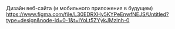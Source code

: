 Дизайн веб-сайта (и мобильного приложения в будущем)
https://www.figma.com/file/L30EDRXHy5KYPeEnwfNEJS/Untitled?type=design&node-id=0-1&t=IYoLt5ZYykJMzInh-0
